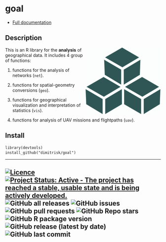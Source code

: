 # goal 



* [Full documentation](https://dimitrisk.github.io/goal/index.html)

## Description


<img src="man/figures/logo.png" align="right" />

This is an R library for the **analysis** of geographical data. It includes 4 group of functions:

1) functions for the analysis of networks (`net`).   

2) functions for spatial-geometry conversions (`geo`).   

3) functions for geographical visualization and interpretation of statistics (`vis`).  

4) functions for analysis of UAV missions and flightpaths (`uav`).



## Install

```
library(devtools)
install_github("dimitrisk/goal")
```

---
[![Licence](https://img.shields.io/badge/licence-GPL--3-blue.svg)](https://www.gnu.org/licenses/gpl-3.0.en.html) [![Project Status: Active - The project has reached a stable, usable
state and is being actively
developed.](https://www.repostatus.org/badges/latest/active.svg)](https://www.repostatus.org/#active) ![GitHub all releases](https://img.shields.io/github/downloads/dimitrisk/goal/total) ![GitHub issues](https://img.shields.io/github/issues/dimitrisk/goal) ![GitHub pull requests](https://img.shields.io/github/issues-pr/dimitrisk/goal) ![GitHub Repo stars](https://img.shields.io/github/stars/dimitrisk/goal?style=social) ![GitHub R package version](https://img.shields.io/github/r-package/v/dimitrisk/goal) ![GitHub release (latest by date)](https://img.shields.io/github/v/release/dimitrisk/goal) ![GitHub last commit](https://img.shields.io/github/last-commit/dimitrisk/goal)
---
 
